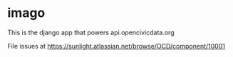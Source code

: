imago
=====

This is the django app that powers api.opencivicdata.org

File issues at https://sunlight.atlassian.net/browse/OCD/component/10001
